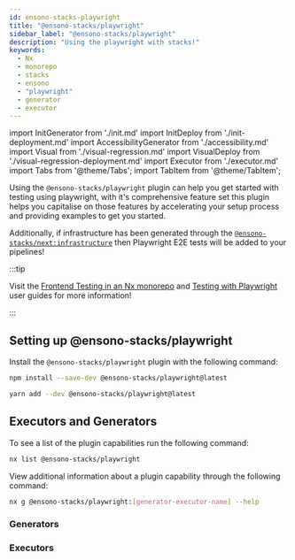 ```yaml
---
id: ensono-stacks-playwright
title: "@ensono-stacks/playwright"
sidebar_label: "@ensono-stacks/playwright"
description: "Using the playwright with stacks!"
keywords:
  - Nx
  - monorepo
  - stacks
  - ensono
  - "playwright"
  - generator
  - executor
---
```

import InitGenerator from './init.md'
import InitDeploy from './init-deployment.md'
import AccessibilityGenerator from './accessibility.md'
import Visual from './visual-regression.md'
import VisualDeploy from './visual-regression-deployment.md'
import Executor from './executor.md'
import Tabs from '@theme/Tabs';
import TabItem from '@theme/TabItem';

Using the `@ensono-stacks/playwright` plugin can help you get started with testing using playwright, with it's comprehensive feature set this plugin helps you capitalise on those features by accelerating your setup process and providing examples to get you started. 

Additionally, if infrastructure has been generated through the [`@ensono-stacks/next:infrastructure`](../next/plugin-information.md#ensono-stacksnextinfrastructure) then Playwright E2E tests will be added to your pipelines!

:::tip

Visit the [Frontend Testing in an Nx monorepo](../../testing/testing_in_nx/frontend_testing_in_nx.md) and [Testing with Playwright](../../testing/testing_in_nx/playwright_nx.md) user guides for more information!

:::

## Setting up @ensono-stacks/playwright

Install the `@ensono-stacks/playwright` plugin with the following command:

 <Tabs>
  <TabItem value="npm" label="npm">

  ```bash
  npm install --save-dev @ensono-stacks/playwright@latest
  ```

  </TabItem>
  <TabItem value="yarn" label="yarn">

  ```bash
  yarn add --dev @ensono-stacks/playwright@latest
  ```

  </TabItem>
 </Tabs>

## Executors and Generators

To see a list of the plugin capabilities run the following command:

```bash
nx list @ensono-stacks/playwright
```

View additional information about a plugin capability through the following command:

```bash
nx g @ensono-stacks/playwright:[generator-executor-name] --help
```

### Generators
<!-- markdownlint-disable MD033 -->
<InitGenerator />
<InitDeploy />
<AccessibilityGenerator />
<Visual />
<VisualDeploy />

### Executors

<Executor/>


